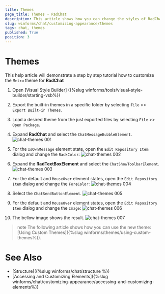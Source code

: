 ```yaml
---
title: Themes
page_title: Themes - RadChat
description: This article shows how you can change the styles of RadChat in Visual Style Builder.
slug: winforms/chat/customizing-appearance/themes
tags: chat, themes
published: True
position: 3
---
```


# Themes

This help article will demonstrate a step by step tutorial how to customize the `Metro` theme for **RadChat**

1. Open [Visual Style Builder] ({%slug winforms/tools/visual-style-builder/starting-vsb%})
2. Export the built-in themes in a specific folder by selecting `File` >> `Export Built-in Themes`.
3. Load a desired theme from the just exported files by selecting `File` >> `Open Package`.
4. Expand **RadChat** and select the `ChatMessageBubbleElement`. 
   ![chat-themes 001](images/chat-themes001.png)

5. For the `IsOwnMessage` element state, open the `Edit Repository Item` dialog and change the `BackColor`:
   ![chat-themes 002](images/chat-themes002.png)

6. Expand the **RadTextBoxElement** and select the `ChatShowToolbarElement`.
   ![chat-themes 003](images/chat-themes003.png)

7. For the default and `MouseOver` element states, open the `Edit Repository Item` dialog and change the `ForeColor`:
   ![chat-themes 004](images/chat-themes004.png)

8. Select the `ChatSendButtonElement`.
   ![chat-themes 005](images/chat-themes005.png)

9. For the default and `MouseOver` element states, open the `Edit Repository Item` dialog and change the `Image`:
   ![chat-themes 006](images/chat-themes006.png)

10. The bellow image shows the result.
   ![chat-themes 007](images/chat-themes007.png)

>note The following article shows how you can use the new theme: [Using Custom Themes]({%slug winforms/themes/using-custom-themes%}).

# See Also

* [Structure]({%slug winforms/chat/structure %})
* [Accessing and Customizing Elements]({%slug winforms/chat/customizing-appearance/accessing-and-customizing-elements%})
